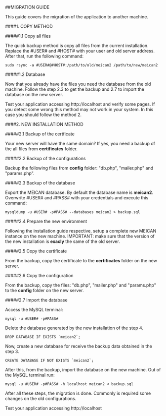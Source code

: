 ##MIGRATION GUIDE

This guide covers the migration of the application to another machine.

####1. COPY METHOD

#####1.1 Copy all files

The quick backup method is copy all files from the current installation. Replace the #USER# and #HOST# with your user and old server address. After that, run the following command:

```
sudo rsync -a #USER#@#HOST#:/path/to/old/meican2 /path/to/new/meican2
```

#####1.2 Database

Now that you already have the files you need the database from the old machine. Follow the step 2.3 to get the backup and 2.7 to import the database on the new server.

Test your application accessing http://localhost and verify some pages. If you detect some wrong this method may not work in your system. In this case you should follow the method 2.

####2. NEW INSTALLATION METHOD

#####2.1 Backup of the certficate

Your new server will have the same domain? If yes, you need a backup of the all files from **certificates** folder.

#####2.2 Backup of the configurations

Backup the following files from **config** folder: "db.php", "mailer.php" and "params.php". 

#####2.3 Backup of the database

Export the MEICAN database. By default the database name is **meican2**. Overwrite #USER# and #PASS# with your credentials and execute this command:

```
mysqldump -u #USER# -p#PASS# --databases meican2 > backup.sql
```

#####2.4 Prepare the new environment

Following the installation guide respective, setup a complete new MEICAN instance on the new machine. IMPORTANT: make sure that the version of the new installation is **exacly** the same of the old server.

#####2.5 Copy the certificate

From the backup, copy the certificate to the **certificates** folder on the new server.

#####2.6 Copy the configuration

From the backup, copy the files: "db.php", "mailer.php" and "params.php" to the **config** folder on the new server.

#####2.7 Import the database

Access the MySQL terminal:

```
mysql -u #USER# -p#PASS#
```

Delete the database generated by the new installation of the step 4. 

```
DROP DATABASE IF EXISTS `meican2`;
```

Now, create a new database for receive the backup data obtained in the step 3.

```
CREATE DATABASE IF NOT EXISTS `meican2`;
```

After this, from the backup, import the database on the new machine. Out of the MySQL terminal run:

```
mysql -u #USER# -p#PASS# -h localhost meican2 < backup.sql
```

After all these steps, the migration is done. Commonly is required some changes on the old configurations.

Test your application accessing http://localhost
